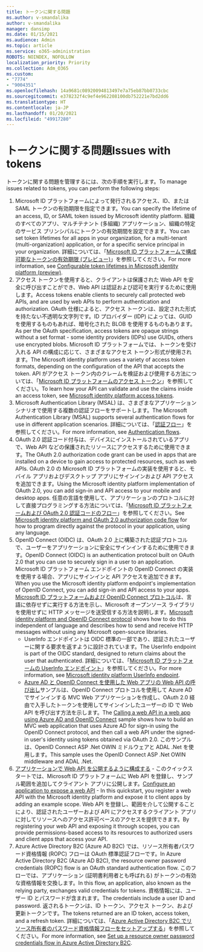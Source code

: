 ```yaml
---
title: トークンに関する問題
ms.author: v-smandalika
author: v-smandalika
manager: dansimp
ms.date: 01/15/2021
ms.audience: Admin
ms.topic: article
ms.service: o365-administration
ROBOTS: NOINDEX, NOFOLLOW
localization_priority: Priority
ms.collection: Adm_O365
ms.custom:
- "7774"
- "9004351"
ms.openlocfilehash: 14a9681c08920094813497e7a75eb87bb0733cbc
ms.sourcegitcommit: e378232f4c9ef4e962208100db752221e7bd2dd6
ms.translationtype: HT
ms.contentlocale: ja-JP
ms.lasthandoff: 01/20/2021
ms.locfileid: "49917280"
---
```

# <a name="issues-with-tokens"></a><span data-ttu-id="06b37-102">トークンに関する問題</span><span class="sxs-lookup"><span data-stu-id="06b37-102">Issues with tokens</span></span>

<span data-ttu-id="06b37-103">トークンに関する問題を管理するには、次の手順を実行します。</span><span class="sxs-lookup"><span data-stu-id="06b37-103">To manage issues related to tokens, you can perform the following steps:</span></span>

1. <span data-ttu-id="06b37-104">Microsoft ID プラットフォームによって発行されるアクセス、ID、または SAML トークンの有効期限を指定できます。</span><span class="sxs-lookup"><span data-stu-id="06b37-104">You can specify the lifetime of an access, ID, or SAML token issued by Microsoft identity platform.</span></span> <span data-ttu-id="06b37-105">組織のすべてのアプリ、マルチテナント (多組織) アプリケーション、組織の特定のサービス プリンシパルにトークンの有効期間を設定できます。</span><span class="sxs-lookup"><span data-stu-id="06b37-105">You can set token lifetimes for all apps in your organization, for a multi-tenant (multi-organization) application, or for a specific service principal in your organization.</span></span> <span data-ttu-id="06b37-106">詳細については、「[Microsoft ID プラットフォームで構成可能なトークンの有効期限 (プレビュー)](https://docs.microsoft.com/azure/active-directory/develop/active-directory-configurable-token-lifetimes)」を参照してください。</span><span class="sxs-lookup"><span data-stu-id="06b37-106">For more information, see [Configurable token lifetimes in Microsoft identity platform (preview)](https://docs.microsoft.com/azure/active-directory/develop/active-directory-configurable-token-lifetimes).</span></span>
2. <span data-ttu-id="06b37-107">アクセス トークンを使用すると、クライアントは保護された Web API を安全に呼び出すことができ、Web API は認証および認可を実行するために使用します。</span><span class="sxs-lookup"><span data-stu-id="06b37-107">Access tokens enable clients to securely call protected web APIs, and are used by web APIs to perform authentication and authorization.</span></span> <span data-ttu-id="06b37-108">OAuth 仕様によると、アクセス トークンは、設定された形式を持たない不透明な文字列です。ID プロバイダー (IDP) によっては、GUID を使用するものもあれば、暗号化された BLOB を使用するものもあります。</span><span class="sxs-lookup"><span data-stu-id="06b37-108">As per the OAuth specification, access tokens are opaque strings without a set format - some identity providers (IDPs) use GUIDs, others use encrypted blobs.</span></span> <span data-ttu-id="06b37-109">Microsoft ID プラットフォームでは、トークンを受け入れる API の構成に応じて、さまざまなアクセス トークン形式が使用されます。</span><span class="sxs-lookup"><span data-stu-id="06b37-109">The Microsoft identity platform uses a variety of access token formats, depending on the configuration of the API that accepts the token.</span></span> <span data-ttu-id="06b37-110">API がアクセス トークン内のクレームを検証および使用する方法については、「[Microsoft ID プラットフォームのアクセス トークン](https://docs.microsoft.com/azure/active-directory/develop/userinfo#calling-the-userinfo-endpoint)」を参照してください。</span><span class="sxs-lookup"><span data-stu-id="06b37-110">To learn how your API can validate and use the claims inside an access token, see [Microsoft identity platform access tokens](https://docs.microsoft.com/azure/active-directory/develop/userinfo#calling-the-userinfo-endpoint).</span></span>
3. <span data-ttu-id="06b37-111">Microsoft Authentication Library (MSAL) は、さまざまなアプリケーション シナリオで使用する複数の認証フローをサポートします。</span><span class="sxs-lookup"><span data-stu-id="06b37-111">The Microsoft Authentication Library (MSAL) supports several authentication flows for use in different application scenarios.</span></span> <span data-ttu-id="06b37-112">詳細については、「[認証フロー](https://docs.microsoft.com/azure/active-directory/develop/msal-authentication-flows#how-each-flow-emits-tokens-and-codes)」を参照してください。</span><span class="sxs-lookup"><span data-stu-id="06b37-112">For more information, see [Authentication flows](https://docs.microsoft.com/azure/active-directory/develop/msal-authentication-flows#how-each-flow-emits-tokens-and-codes).</span></span>
4. <span data-ttu-id="06b37-113">OAuth 2.0 認証コード付与は、デバイスにインストールされているアプリで、Web API などの保護されたリソースにアクセスするために使用できます。</span><span class="sxs-lookup"><span data-stu-id="06b37-113">The OAuth 2.0 authorization code grant can be used in apps that are installed on a device to gain access to protected resources, such as web APIs.</span></span> <span data-ttu-id="06b37-114">OAuth 2.0 の Microsoft ID プラットフォームの実装を使用すると、モバイル アプリおよびデスクトップ アプリにサインインおよび API アクセスを追加できます。</span><span class="sxs-lookup"><span data-stu-id="06b37-114">Using the Microsoft identity platform implementation of OAuth 2.0, you can add sign-in and API access to your mobile and desktop apps.</span></span> <span data-ttu-id="06b37-115">任意の言語を使用して、アプリケーションのプロトコルに対して直接プログラミングする方法については、「[Microsoft ID プラットフォームおよび OAuth 2.0 認証コードのフロー](https://docs.microsoft.com/azure/active-directory/develop/v2-oauth2-auth-code-flow#refresh-the-access-token)」を参照してください。</span><span class="sxs-lookup"><span data-stu-id="06b37-115">See [Microsoft identity platform and OAuth 2.0 authorization code flow](https://docs.microsoft.com/azure/active-directory/develop/v2-oauth2-auth-code-flow#refresh-the-access-token) for how to program directly against the protocol in your application, using any language.</span></span>
5. <span data-ttu-id="06b37-116">OpenID Connect (OIDC) は、OAuth 2.0 上に構築された認証プロトコルで、ユーザーをアプリケーションに安全にサインインするために使用できます。</span><span class="sxs-lookup"><span data-stu-id="06b37-116">OpenID Connect (OIDC) is an authentication protocol built on OAuth 2.0 that you can use to securely sign in a user to an application.</span></span> <span data-ttu-id="06b37-117">Microsoft ID プラットフォーム エンドポイントの OpenID Connect の実装を使用する場合、アプリにサインインと API アクセスを追加できます。</span><span class="sxs-lookup"><span data-stu-id="06b37-117">When you use the Microsoft identity platform endpoint's implementation of OpenID Connect, you can add sign-in and API access to your apps.</span></span> <span data-ttu-id="06b37-118">[Microsoft ID プラットフォームおよび OpenID Connect プロトコル](https://docs.microsoft.com/azure/active-directory/develop/v2-protocols-oidc#send-the-sign-in-request)は、言語に依存せずに実行する方法を示し、Microsoft オープンソース ライブラリを使用せずに HTTP メッセージを送受信する方法を説明します。</span><span class="sxs-lookup"><span data-stu-id="06b37-118">[Microsoft identity platform and OpenID Connect protocol](https://docs.microsoft.com/azure/active-directory/develop/v2-protocols-oidc#send-the-sign-in-request) shows how to do this independent of language and describes how to send and receive HTTP messages without using any Microsoft open-source libraries.</span></span>
    - <span data-ttu-id="06b37-119">UserInfo エンドポイントは OIDC 標準の一部であり、認証されたユーザーに関する要求を返すように設計されています。</span><span class="sxs-lookup"><span data-stu-id="06b37-119">The UserInfo endpoint is part of the OIDC standard, designed to return claims about the user that authenticated.</span></span> <span data-ttu-id="06b37-120">詳細については、「[Microsoft ID プラットフォームの UserInfo エンドポイント](https://docs.microsoft.com/azure/active-directory/develop/userinfo#consider-use-an-id-token-instead)」を参照してください。</span><span class="sxs-lookup"><span data-stu-id="06b37-120">For more information, see [Microsoft identity platform UserInfo endpoint](https://docs.microsoft.com/azure/active-directory/develop/userinfo#consider-use-an-id-token-instead).</span></span>
    - <span data-ttu-id="06b37-121">[Azure AD と OpenID Connect を使用した Web アプリの Web API の呼び出し](https://docs.microsoft.com/samples/azure-samples/active-directory-dotnet-webapp-webapi-openidconnect/active-directory-dotnet-webapp-webapi-openidconnect/)サンプルは、OpenID Connect プロトコルを使用して Azure AD でサインインする MVC Web アプリケーションを作成し、OAuth 2.0 経由で入手したトークンを使用してサインインしたユーザーの ID で Web API を呼び出す方法を示します。</span><span class="sxs-lookup"><span data-stu-id="06b37-121">The [Calling a web API in a web app using Azure AD and OpenID Connect](https://docs.microsoft.com/samples/azure-samples/active-directory-dotnet-webapp-webapi-openidconnect/active-directory-dotnet-webapp-webapi-openidconnect/) sample shows how to build an MVC web application that uses Azure AD for sign-in using the OpenID Connect protocol, and then call a web API under the signed-in user's identity using tokens obtained via OAuth 2.0.</span></span> <span data-ttu-id="06b37-122">このサンプルは、OpenID Connect ASP .Net OWIN ミドルウェアと ADAL .Net を使用します。</span><span class="sxs-lookup"><span data-stu-id="06b37-122">This sample uses the OpenID Connect ASP .Net OWIN middleware and ADAL .Net.</span></span>
6. <span data-ttu-id="06b37-123">[アプリケーションで Web API を公開するように構成する](https://docs.microsoft.com/azure/active-directory/develop/quickstart-configure-app-expose-web-apis) - このクイックスタートでは、Microsoft ID プラットフォームに Web API を登録し、サンプル範囲を追加してクライアント アプリに公開します。</span><span class="sxs-lookup"><span data-stu-id="06b37-123">[Configure an application to expose a web API](https://docs.microsoft.com/azure/active-directory/develop/quickstart-configure-app-expose-web-apis) - In this quickstart, you register a web API with the Microsoft identity platform and expose it to client apps by adding an example scope.</span></span> <span data-ttu-id="06b37-124">Web API を登録し、範囲を介して公開することにより、認証されたユーザーおよび API にアクセスするクライアント アプリに対してリソースへのアクセス許可ベースのアクセスを提供できます。</span><span class="sxs-lookup"><span data-stu-id="06b37-124">By registering your web API and exposing it through scopes, you can provide permissions-based access to its resources to authorized users and client apps that access your API.</span></span>
7. <span data-ttu-id="06b37-125">Azure Active Directory B2C (Azure AD B2C) では、リソース所有者パスワード資格情報 (ROPC) フローは OAuth 標準認証フローです。</span><span class="sxs-lookup"><span data-stu-id="06b37-125">In Azure Active Directory B2C (Azure AD B2C), the resource owner password credentials (ROPC) flow is an OAuth standard authentication flow.</span></span> <span data-ttu-id="06b37-126">このフローでは、アプリケーション (証明書利用者とも呼ばれる) がトークンの有効な資格情報を交換します。</span><span class="sxs-lookup"><span data-stu-id="06b37-126">In this flow, an application, also known as the relying party, exchanges valid credentials for tokens.</span></span> <span data-ttu-id="06b37-127">資格情報には、ユーザー ID とパスワードが含まれます。</span><span class="sxs-lookup"><span data-stu-id="06b37-127">The credentials include a user ID and password.</span></span> <span data-ttu-id="06b37-128">返されるトークンは、ID トークン、アクセス トークン、および更新トークンです。</span><span class="sxs-lookup"><span data-stu-id="06b37-128">The tokens returned are an ID token, access token, and a refresh token.</span></span> <span data-ttu-id="06b37-129">詳細については、「[Azure Active Directory B2C でリソース所有者のパスワード資格情報フローをセットアップする](https://docs.microsoft.com/azure/active-directory-b2c/add-ropc-policy?tabs=app-reg-ga&pivots=b2c-user-flow)」を参照してください。</span><span class="sxs-lookup"><span data-stu-id="06b37-129">For more information, see [Set up a resource owner password credentials flow in Azure Active Directory B2C](https://docs.microsoft.com/azure/active-directory-b2c/add-ropc-policy?tabs=app-reg-ga&pivots=b2c-user-flow).</span></span> 

